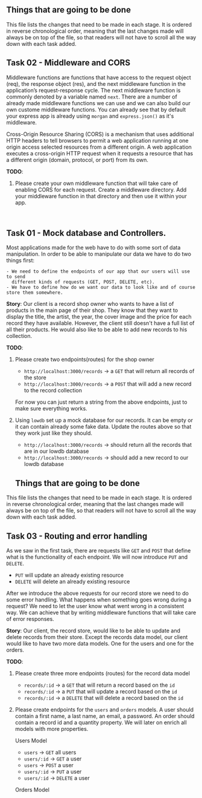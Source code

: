 ## Things that are going to be done

This file lists the changes that need to be made in each stage. It is ordered in reverse chronological order, meaning that the last changes made will always be on top of the file, so that readers will not have to scroll all the way down with each task added.

## Task 02 - Middleware and CORS
Middleware functions are functions that have access to the request object (req), the response object (res), and the next middleware function in the application’s request-response cycle. The next middleware function is commonly denoted by a variable named `next`. There are a number of already made middleware functions we can use and we can also build our own custome middleware functions. You can already see that by default your express app is already using `morgan` and `express.json()` as it's middleware.

Cross-Origin Resource Sharing (CORS) is a mechanism that uses additional HTTP headers to tell browsers to permit a web application running at one origin access selected resources from a different origin. A web application executes a cross-origin HTTP request when it requests a resource that has a different origin (domain, protocol, or port) from its own.

**TODO**:

1. Please create your own middleware function that will take care of enabling CORS for each request. Create a middleware directory. Add your middleware function in that directory and then use it within your app.


<br/>


## Task 01 - Mock database and Controllers.

Most applications made for the web have to do with some sort of data manipulation. In order to be able to manipulate our data we have to do two things first:

    - We need to define the endpoints of our app that our users will use to send
      different kinds of requests (GET, POST, DELETE, etc).
    - We have to define how do we want our data to look like and of course store them somewhere.

**Story**: Our client is a record shop owner who wants to have a list of products in the main page of their shop. They know that they want to display the title, the artist, the year, the cover image and the price for each record they have available. However, the client still doesn't have a full list of all their products. He would also like to be able to add new records to his collection.

**TODO**:

1. Please create two endpoints(routes) for the shop owner

   - `http://localhost:3000/records` -> a `GET` that will return all records of the store
   - `http://localhost:3000/records` -> a `POST` that will add a new record to the record collection

   For now you can just return a string from the above endpoints, just to make sure everything works.

2. Using `lowdb` set up a mock database for our records. It can be empty or it can contain already some fake data. Update the routes above so that they work just like they should.

   - `http://localhost:3000/records` -> should return all the records that are in our lowdb database
   - `http://localhost:3000/records` -> should add a new record to our lowdb database


   

   ## Things that are going to be done

This file lists the changes that need to be made in each stage. It is ordered in reverse chronological order, meaning that the last changes made will always be on top of the file, so that readers will not have to scroll all the way down with each task added.

## Task 03 - Routing and error handling

As we saw in the first task, there are requests like `GET` and `POST` that define what is the functionality of each endpoint. We will now introduce `PUT` and `DELETE`.

- `PUT` will update an already existing resource
- `DELETE` will delete an already existing resource

After we introduce the above requests for our record store we need to do some error handling. What happens when something goes wrong during a request? We need to let the user know what went wrong in a consistent way. We can achieve that by writing middleware functions that will take care of error responses.

**Story**: Our client, the record store, would like to be able to update and delete records from their store. Except the records data model, our client would like to have two more data models. One for the users and one for the orders.

**TODO**:

1. Please create three more endpoints (routes) for the record data model

   - `records/:id` -> a `GET` that will return a record based on the `id`
   - `records/:id` -> a `PUT` that will update a record based on the `id`
   - `records/:id` -> a `DELETE` that will delete a record based on the `id`

2. Please create endpoints for the `users` and `orders` models. A user should contain a first name, a last name, an email, a password. An order should contain a record id and a quantity property. We will later on enrich all models with more properties.

   Users Model

   - `users` -> `GET` all users
   - `users/:id` -> `GET` a user
   - `users` -> `POST` a user
   - `users/:id` -> `PUT` a user
   - `users/:id` -> `DELETE` a user

   Orders Model
